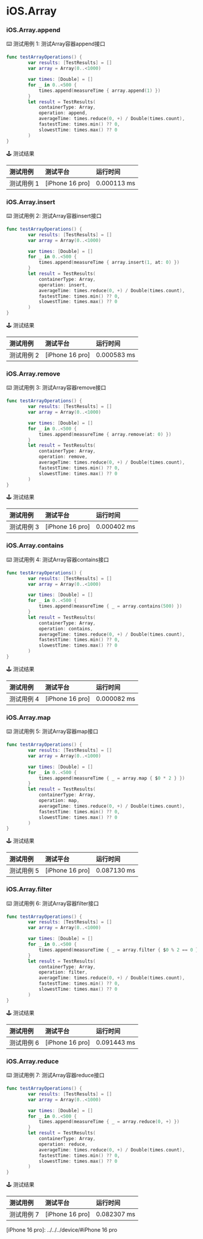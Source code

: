 # iOS.Array
### iOS.Array.append

:keyboard: 测试用例 1: 测试Array容器append接口

```swift
func testArrayOperations() {
        var results: [TestResults] = []
        var array = Array(0..<1000)

        var times: [Double] = []
        for _ in 0..<500 {
            times.append(measureTime { array.append(1) })
        }
        let result = TestResults(
            containerType: Array,
            operation: append,
            averageTime: times.reduce(0, +) / Double(times.count),
            fastestTime: times.min() ?? 0,
            slowestTime: times.max() ?? 0
        )
}
```

:joystick: 测试结果

| 测试用例   | 测试平台           | 运行时间        |
|:-------|:---------------|:------------|
| 测试用例 1 | [iPhone 16 pro] | 0.000113 ms |


### iOS.Array.insert

:keyboard: 测试用例 2: 测试Array容器insert接口 

```swift
func testArrayOperations() {
        var results: [TestResults] = []
        var array = Array(0..<1000)

        var times: [Double] = []
        for _ in 0..<500 {
            times.append(measureTime { array.insert(1, at: 0) })
        }
        let result = TestResults(
            containerType: Array,
            operation: insert,
            averageTime: times.reduce(0, +) / Double(times.count),
            fastestTime: times.min() ?? 0,
            slowestTime: times.max() ?? 0
        )
}
```
:joystick: 测试结果

| 测试用例   | 测试平台           | 运行时间        |
|:-------|:---------------|:------------|
| 测试用例 2 | [iPhone 16 pro] | 0.000583 ms |

### iOS.Array.remove

:keyboard: 测试用例 3: 测试Array容器remove接口 

```swift
func testArrayOperations() {
        var results: [TestResults] = []
        var array = Array(0..<1000)

        var times: [Double] = []
        for _ in 0..<500 {
            times.append(measureTime { array.remove(at: 0) })
        }
        let result = TestResults(
            containerType: Array,
            operation: remove,
            averageTime: times.reduce(0, +) / Double(times.count),
            fastestTime: times.min() ?? 0,
            slowestTime: times.max() ?? 0
        )
}
```
:joystick: 测试结果

| 测试用例   | 测试平台           | 运行时间        |
|:-------|:---------------|:------------|
| 测试用例 3 | [iPhone 16 pro] | 0.000402 ms |

### iOS.Array.contains

:keyboard: 测试用例 4: 测试Array容器contains接口 

```swift
func testArrayOperations() {
        var results: [TestResults] = []
        var array = Array(0..<1000)

        var times: [Double] = []
        for _ in 0..<500 {
            times.append(measureTime { _ = array.contains(500) })
        }
        let result = TestResults(
            containerType: Array,
            operation: contains,
            averageTime: times.reduce(0, +) / Double(times.count),
            fastestTime: times.min() ?? 0,
            slowestTime: times.max() ?? 0
        )
}
```
:joystick: 测试结果

| 测试用例   | 测试平台           | 运行时间        |
|:-------|:---------------|:------------|
| 测试用例 4 | [iPhone 16 pro] | 0.000082 ms |

### iOS.Array.map

:keyboard: 测试用例 5: 测试Array容器map接口 

```swift
func testArrayOperations() {
        var results: [TestResults] = []
        var array = Array(0..<1000)

        var times: [Double] = []
        for _ in 0..<500 {
            times.append(measureTime { _ = array.map { $0 * 2 } })
        }
        let result = TestResults(
            containerType: Array,
            operation: map,
            averageTime: times.reduce(0, +) / Double(times.count),
            fastestTime: times.min() ?? 0,
            slowestTime: times.max() ?? 0
        )
}
```
:joystick: 测试结果

| 测试用例   | 测试平台           | 运行时间        |
|:-------|:---------------|:------------|
| 测试用例 5 | [iPhone 16 pro] | 0.087130 ms |

### iOS.Array.filter

:keyboard: 测试用例 6: 测试Array容器filter接口 

```swift
func testArrayOperations() {
        var results: [TestResults] = []
        var array = Array(0..<1000)

        var times: [Double] = []
        for _ in 0..<500 {
            times.append(measureTime { _ = array.filter { $0 % 2 == 0 } })
        }
        let result = TestResults(
            containerType: Array,
            operation: filter,
            averageTime: times.reduce(0, +) / Double(times.count),
            fastestTime: times.min() ?? 0,
            slowestTime: times.max() ?? 0
        )
}
```
:joystick: 测试结果

| 测试用例   | 测试平台           | 运行时间        |
|:-------|:---------------|:------------|
| 测试用例 6 | [iPhone 16 pro] | 0.091443 ms |

### iOS.Array.reduce

:keyboard: 测试用例 7: 测试Array容器reduce接口 

```swift
func testArrayOperations() {
        var results: [TestResults] = []
        var array = Array(0..<1000)

        var times: [Double] = []
        for _ in 0..<500 {
            times.append(measureTime { _ = array.reduce(0, +) })
        }
        let result = TestResults(
            containerType: Array,
            operation: reduce,
            averageTime: times.reduce(0, +) / Double(times.count),
            fastestTime: times.min() ?? 0,
            slowestTime: times.max() ?? 0
        )
}
```
:joystick: 测试结果

| 测试用例   | 测试平台           | 运行时间        |
|:-------|:---------------|:------------|
| 测试用例 7 | [iPhone 16 pro] | 0.082307 ms |


[iPhone 16 pro]: ../../../device/#iPhone 16 pro
